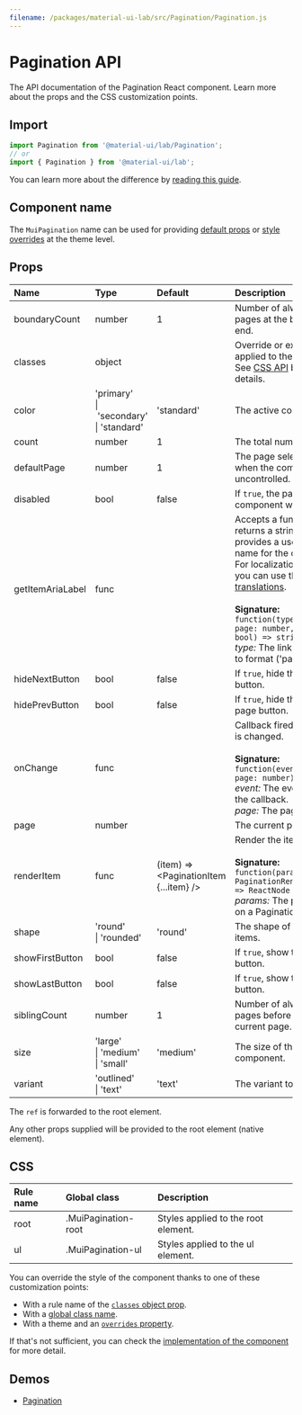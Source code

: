 ```yaml
---
filename: /packages/material-ui-lab/src/Pagination/Pagination.js
---
```


<!--- This documentation is automatically generated, do not try to edit it. -->

# Pagination API

<p class="description">The API documentation of the Pagination React component. Learn more about the props and the CSS customization points.</p>

## Import

```js
import Pagination from '@material-ui/lab/Pagination';
// or
import { Pagination } from '@material-ui/lab';
```

You can learn more about the difference by [reading this guide](/guides/minimizing-bundle-size/).



## Component name

The `MuiPagination` name can be used for providing [default props](/customization/globals/#default-props) or [style overrides](/customization/globals/#css) at the theme level.

## Props

| Name | Type | Default | Description |
|:-----|:-----|:--------|:------------|
| <span class="prop-name">boundaryCount</span> | <span class="prop-type">number</span> | <span class="prop-default">1</span> | Number of always visible pages at the beginning and end. |
| <span class="prop-name">classes</span> | <span class="prop-type">object</span> |  | Override or extend the styles applied to the component. See [CSS API](#css) below for more details. |
| <span class="prop-name">color</span> | <span class="prop-type">'primary'<br>&#124;&nbsp;'secondary'<br>&#124;&nbsp;'standard'</span> | <span class="prop-default">'standard'</span> | The active color. |
| <span class="prop-name">count</span> | <span class="prop-type">number</span> | <span class="prop-default">1</span> | The total number of pages. |
| <span class="prop-name">defaultPage</span> | <span class="prop-type">number</span> | <span class="prop-default">1</span> | The page selected by default when the component is uncontrolled. |
| <span class="prop-name">disabled</span> | <span class="prop-type">bool</span> | <span class="prop-default">false</span> | If `true`, the pagination component will be disabled. |
| <span class="prop-name">getItemAriaLabel</span> | <span class="prop-type">func</span> |  | Accepts a function which returns a string value that provides a user-friendly name for the current page.<br>For localization purposes, you can use the provided [translations](/guides/localization/).<br><br>**Signature:**<br>`function(type: string, page: number, selected: bool) => string`<br>*type:* The link or button type to format ('page' | 'first' | 'last' | 'next' | 'previous'). Defaults to 'page'.<br>*page:* The page number to format.<br>*selected:* If true, the current page is selected. |
| <span class="prop-name">hideNextButton</span> | <span class="prop-type">bool</span> | <span class="prop-default">false</span> | If `true`, hide the next-page button. |
| <span class="prop-name">hidePrevButton</span> | <span class="prop-type">bool</span> | <span class="prop-default">false</span> | If `true`, hide the previous-page button. |
| <span class="prop-name">onChange</span> | <span class="prop-type">func</span> |  | Callback fired when the page is changed.<br><br>**Signature:**<br>`function(event: object, page: number) => void`<br>*event:* The event source of the callback.<br>*page:* The page selected. |
| <span class="prop-name">page</span> | <span class="prop-type">number</span> |  | The current page. |
| <span class="prop-name">renderItem</span> | <span class="prop-type">func</span> | <span class="prop-default">(item) => &lt;PaginationItem {...item} /></span> | Render the item.<br><br>**Signature:**<br>`function(params: PaginationRenderItemParams) => ReactNode`<br>*params:* The props to spread on a PaginationItem. |
| <span class="prop-name">shape</span> | <span class="prop-type">'round'<br>&#124;&nbsp;'rounded'</span> | <span class="prop-default">'round'</span> | The shape of the pagination items. |
| <span class="prop-name">showFirstButton</span> | <span class="prop-type">bool</span> | <span class="prop-default">false</span> | If `true`, show the first-page button. |
| <span class="prop-name">showLastButton</span> | <span class="prop-type">bool</span> | <span class="prop-default">false</span> | If `true`, show the last-page button. |
| <span class="prop-name">siblingCount</span> | <span class="prop-type">number</span> | <span class="prop-default">1</span> | Number of always visible pages before and after the current page. |
| <span class="prop-name">size</span> | <span class="prop-type">'large'<br>&#124;&nbsp;'medium'<br>&#124;&nbsp;'small'</span> | <span class="prop-default">'medium'</span> | The size of the pagination component. |
| <span class="prop-name">variant</span> | <span class="prop-type">'outlined'<br>&#124;&nbsp;'text'</span> | <span class="prop-default">'text'</span> | The variant to use. |

The `ref` is forwarded to the root element.

Any other props supplied will be provided to the root element (native element).

## CSS

| Rule name | Global class | Description |
|:-----|:-------------|:------------|
| <span class="prop-name">root</span> | <span class="prop-name">.MuiPagination-root</span> | Styles applied to the root element.
| <span class="prop-name">ul</span> | <span class="prop-name">.MuiPagination-ul</span> | Styles applied to the ul element.

You can override the style of the component thanks to one of these customization points:

- With a rule name of the [`classes` object prop](/customization/components/#overriding-styles-with-classes).
- With a [global class name](/customization/components/#overriding-styles-with-global-class-names).
- With a theme and an [`overrides` property](/customization/globals/#css).

If that's not sufficient, you can check the [implementation of the component](https://github.com/mui-org/material-ui/blob/v4.x/packages/material-ui-lab/src/Pagination/Pagination.js) for more detail.

## Demos

- [Pagination](/components/pagination/)

